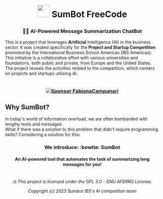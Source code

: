 
 <br> 

# <p align="center"> <img src="https://github.githubassets.com/images/icons/emoji/bowtie.png" width="40"> SumBot FreeCode


### <p align="center"> 🦾🤖 AI-Powered Message Summarization ChatBot

This is a project that leverages **Artificial** Intelligence (AI) in the business sector. It was created specifically for the **Project and Startup Competition** promoted by the International Business School Americas (IBS Americas). This initiative is a collaborative effort with various universities and foundations, both public and private, from Europe and the United States. The project reveals the activities related to the competition, which centers on projects and startups utilizing AI.
 <br> <br> 
 
###  <p align="center">   [![Sponsor FabianaCampanari](https://img.shields.io/badge/Sponsor-FabianaCampanari-brightgreen?logo=GitHub)](https://github.com/sponsors/FabianaCampanari)


## Why SumBot?

In today's world of information overload, we are often bombarded with lengthy texts and messages.<br>
What if there was a solution to this problem that didn't require programming skills?
Considering a solution for this:

### <p align="center"> We introduce: :bowtie: SumBot </p><p align="center"> 

#### <p align="center">An AI-powered tool that automates the task of summarizing long messages for you!




#

###### <p align="center"> ⚖︎ This project is licensed under the GPL 3.0 - GNU AFERRO License.<p align="center"> Copyright (c) 2023 Sumbot IBS's AI competition team </p>




















#
